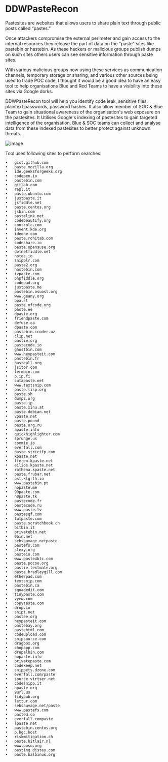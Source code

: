 # DDWPasteRecon

Pastesites are websites that allows users to share plain text through public posts called “pastes.” 

Once attackers compromise the external perimeter and gain access to the internal resources they release the part of data on the "paste" sites like pastebin or hastebin. As these hackers or malicious groups publish dumps on such sites others users can see sensitive information through paste sites.

With various malicious groups now using these services as communication channels, temporary storage or sharing, and various other sources being used to trade POC code, I thought it would be a good idea to have an easy tool to help organisations Blue and Red Teams to have a visibility into these sites via Google dorks. 

DDWPasteRecon tool will help you identify code leak, sensitive files, plaintext passwords, password hashes. It also allow member of SOC & Blue Team to gain situational awareness of the organisation's web exposure on the pastesites. It Utilises Google's indexing of pastesites to gain targeted intelligence of the organisation. Blue & SOC teams can collect and analyse data from these indexed pastesites to better protect against unknown threats.

![image](https://user-images.githubusercontent.com/3501170/162573567-63605637-0c05-4f80-bb7e-f8e67bbe9370.png)


Tool uses following sites to perform searches:

```
•	gist.github.com
•	paste.mozilla.org
•	ide.geeksforgeeks.org
•	codepen.io
•	pastebin.com
•	gitlab.com
•	repl.it
•	paste.ubuntu.com
•	justpaste.it
•	jsfiddle.net
•	paste.centos.org
•	jsbin.com
•	pastelink.net
•	codebeautify.org
•	controlc.com
•	invent.kde.org
•	ideone.com
•	paste.rohitab.com
•	codeshare.io
•	paste.opensuse.org
•	dotnetfiddle.net
•	notes.io
•	snipplr.com
•	paste2.org
•	hastebin.com
•	ivpaste.com
•	phpfiddle.org
•	codepad.org
•	justpaste.me
•	pastebin.osuosl.org
•	www.geany.org
•	bpa.st
•	paste.ofcode.org
•	paste.ee
•	dpaste.org
•	friendpaste.com
•	defuse.ca
•	dpaste.com
•	pastebin.icoder.uz
•	cl1p.net
•	pastie.org
•	pastecode.io
•	ghostbin.com
•	www.heypasteit.com
•	pastebin.fr
•	pasteall.org
•	jsitor.com
•	termbin.com
•	p.ip.fi
•	cutapaste.net
•	www.textsnip.com
•	paste.lisp.org
•	paste.sh
•	dumpz.org
•	paste.jp
•	paste.xinu.at
•	paste.debian.net
•	vpaste.net
•	paste.pound
•	paste.org.ru
•	apaste.info
•	quickhighlighter.com
•	sprunge.us
•	commie.io
•	everfall.com
•	paste.strictfp.com
•	kpaste.net
•	fferen.kpaste.net
•	eilios.kpaste.net
•	rathena.kpaste.net
•	paste.frubar.net
•	pst.klgrth.io
•	www.pastebin.pt
•	nopaste.me
•	99paste.com
•	n0paste.tk
•	pastecode.fr
•	pastecode.ru
•	www.paste.lv
•	pastesqf.com
•	tutpaste.com
•	paste.scratchbook.ch
•	bitbin.it
•	privatebin.net
•	0bin.net
•	sebsauvage.netpaste
•	pastefs.com
•	slexy.org
•	pasteio.com
•	www.paste4btc.com
•	paste.pocoo.org
•	pastie.textmate.org
•	paste.bradleygill.com
•	etherpad.com
•	textsnip.com
•	pastebin.ca
•	squadedit.com
•	tinypaste.com
•	vyew.com
•	copytaste.com
•	drop.io
•	snipt.net
•	pastee.org
•	heypasteit.com
•	pastebay.org
•	pastehtml.com
•	codeupload.com
•	snipsource.com
•	dragbox.org
•	chopapp.com
•	drupalbin.com
•	nopaste.info
•	privatepaste.com
•	codekeep.net
•	snippets.dzone.com
•	everfall.com/paste
•	source.virtser.net
•	codesnipp.it
•	hpaste.org
•	9url.us
•	tidypub.org
•	lettur.com
•	sebsauvage.net/paste
•	www.pastefs.com
•	pasted.co
•	everfall.compaste
•	lpaste.net
•	pastebin.centos.org
•	p.hgc.host
•	riskmitigation.ch
•	paste.bitlair.nl
•	www.posu.org
•	pasting.djstey.com
•	paste.balbinus.org
```





